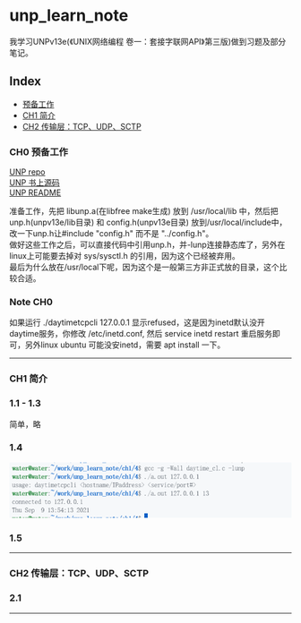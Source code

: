 # unp_learn_note

我学习UNPv13e(《UNIX网络编程 卷一：套接字联网API》第三版)做到习题及部分笔记。

## Index

- [预备工作](#CH0-预备工作)
- [CH1 简介](#CH1-简介)
- [CH2 传输层：TCP、UDP、SCTP](#CH2-传输层TCPUDPSCTP)

### CH0 预备工作

[UNP repo](https://github.com/unpbook/unpv13e)  
[UNP 书上源码](./unpv13e)  
[UNP README](./unpv13e/README)

准备工作，先把 libunp.a(在libfree make生成) 放到 /usr/local/lib 中，然后把 unp.h(unpv13e/lib目录) 和 config.h(unpv13e目录) 放到/usr/local/include中，改一下unp.h让#include "config.h" 而不是 "../config.h"。  
做好这些工作之后，可以直接代码中引用unp.h，并-lunp连接静态库了，另外在linux上可能要去掉对 sys/sysctl.h 的引用，因为这个已经被弃用。  
最后为什么放在/usr/local下呢，因为这个是一般第三方非正式放的目录，这个比较合适。

### Note CH0

如果运行 ./daytimetcpcli 127.0.0.1 显示refused，这是因为inetd默认没开daytime服务，你修改 /etc/inetd.conf, 然后 service inetd restart 重启服务即可，另外linux ubuntu 可能没安inetd，需要 apt install 一下。

---

### CH1 简介

### 1.1 - 1.3

简单，略

### 1.4

![IMG](./IMG/1_4.png)

### 1.5

---

### CH2 传输层：TCP、UDP、SCTP

### 2.1

---
